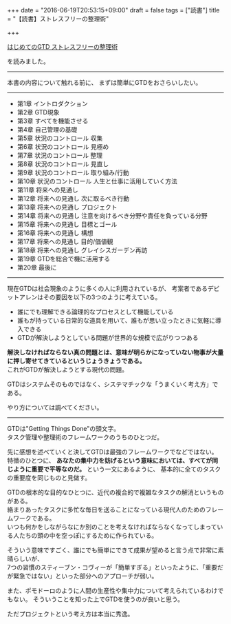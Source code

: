 +++
date = "2016-06-19T20:53:15+09:00"
draft = false
tags = ["読書"]
title = "【読書】ストレスフリーの整理術"

+++

<a  href="http://www.amazon.co.jp/gp/product/4576082116/ref=as_li_qf_sp_asin_tl?ie=UTF8&camp=247&creative=1211&creativeASIN=4576082116&linkCode=as2&tag=kotazi-22">はじめてのGTD ストレスフリーの整理術</a><img src="http://ir-jp.amazon-adsystem.com/e/ir?t=kotazi-22&l=as2&o=9&a=4576082116" width="1" height="1" border="0" alt="" style="border:none !important; margin:0px !important;" />

を読みました。

<hr>

本書の内容について触れる前に、
まずは簡単にGTDをおさらいしたい。

<hr>

- 第1章 イントロダクション
- 第2章 GTD現象
- 第3章 すべてを機能させる
- 第4章 自己管理の基礎
- 第5章 状況のコントロール 収集
- 第6章 状況のコントロール 見極め
- 第7章 状況のコントロール 整理
- 第8章 状況のコントロール 見直し
- 第9章 状況のコントロール 取り組み/行動
- 第10章 状況のコントロール 人生と仕事に活用していく方法
- 第11章 将来への見通し
- 第12章 将来への見通し 次に取るべき行動
- 第13章 将来への見通し プロジェクト
- 第14章 将来への見通し 注意を向けるべき分野や責任を負っている分野
- 第15章 将来への見通し 目標とゴール
- 第16章 将来への見通し 構想
- 第17章 将来への見通し 目的/価値観
- 第18章 将来への見通し グレイシスガーデン再訪
- 第19章 GTDを総合で機に活用する
- 第20章 最後に

<hr>


現在GTDは社会現象のように多くの人に利用されているが、
考案者であるデビットアレンはその要因を以下の3つのように考えている。

- 誰にでも理解できる論理的なプロセスとして機能している
- 誰もが持っている日常的な道具を用いて、誰もが思い立ったときに気軽に導入できる
- GTDが解決しようとしている問題が世界的な規模で広がりつつある

**解決しなければならない真の問題とは、意味が明らかになっていない物事が大量に押し寄せてきているというじょうきょうである。**  
これがGTDが解決しようとする現代の問題。

GTDはシステムそのものではなく、システマチックな「うまくいく考え方」である。

やり方については調べてください。



<hr>

GTDは"Getting Things Done"の頭文字。  
タスク管理や整理術のフレームワークのうちのひとつだ。

先に感想を述べていくと決してGTDは最強のフレームワークでなどではない。  
特徴のひとつに、 **あなたの集中力を妨げるという意味においては、すべてが同じように重要で平等なのだ。** という一文にあるように、
基本的に全てのタスクの重要度を同じものと見做す。

GTDの根本的な目的なひとつに、近代の複合的で複雑なタスクの解消というものがある。  
絡まりあったタスクに多忙な毎日を送ることになっている現代人のためのフレームワークである。  
いつも何かをしながらなにか別のことを考えなければならなくなってしまっている人たちの頭の中を空っぽにするために作られている。

そういう意味ですごく、誰にでも簡単にできて成果が望めると言う点で非常に素晴らしいが、  
7つの習慣のスティーブン・コヴィーが「簡単すぎる」といったように、「重要だが緊急ではない」といった部分へのアプローチが弱い。

また、ポモドーロのように人間の生産性や集中力について考えられているわけでもない。
そういうことを知った上でGTDを使うのが良いと思う。

ただプロジェクトという考え方は本当に秀逸。
